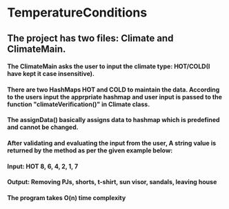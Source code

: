 # TemperatureConditions
## The project has two files: Climate and ClimateMain.
#### The ClimateMain asks the user to input the climate type: HOT/COLD(I have kept it case insensitive).
#### There are two HashMaps HOT and COLD to maintain the data. According to the users input the apprpriate hashmap and user input is passed to the function "climateVerification()" in Climate class.
#### The assignData() basically assigns data to hashmap which is predefined and cannot be changed. 
#### After validating and evaluating the input from the user, A string value is returned by the method as per the given example below:
#### Input: HOT 8, 6, 4, 2, 1, 7
#### Output: Removing PJs, shorts, t-shirt, sun visor, sandals, leaving house

#### The program takes O(n) time complexity

